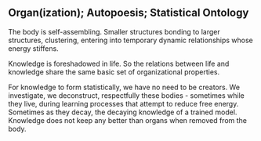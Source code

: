 ## Organ(ization); Autopoesis; Statistical Ontology


The body is self-assembling. Smaller structures bonding to larger structures, clustering, entering into temporary dynamic relationships whose energy stiffens.

Knowledge is foreshadowed in life. So the relations between life and knowledge share the same basic set of organizational properties.

For knowledge to form statistically, we have no need to be creators. We investigate, we deconstruct, respectfully these bodies - sometimes while they live, during learning processes that attempt to reduce free energy. Sometimes as they decay, the decaying knowledge of a trained model. Knowledge does not keep any better than organs when removed from the body.
